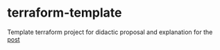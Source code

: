 # terraform-template
Template terraform project for didactic proposal and explanation for the [post](https://noiselesstech.net//) 
